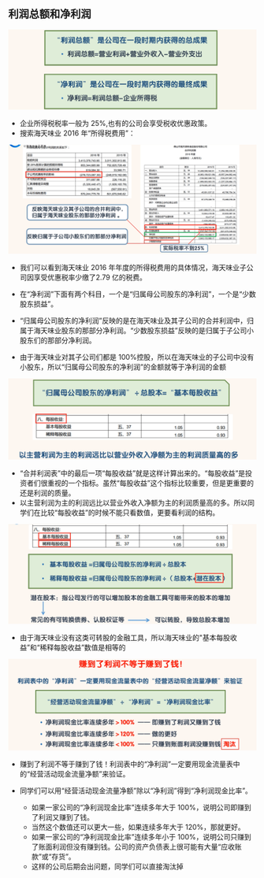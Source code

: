 ## 利润总额和净利润

![image-20220505201230872](images/image-20220505201230872.png)

- 企业所得税税率一般为 25%,也有的公司会享受税收优惠政策。
- 搜索海天味业 2016 年“所得税费用”：

![image-20220505201331882](images/image-20220505201331882.png)

- 我们可以看到海天味业 2016 年年度的所得税费用的具体情况，海天味业子公司因享受优惠税率少缴了2.79 亿的税费。

- 在“净利润”下面有两个科目，一个是“归属母公司股东的净利润”，一个是“少数股东损益”。
- “归属母公司股东的净利润”反映的是在海天味业及其子公司的合并利润中，归属于海天味业股东的那部分净利润。“少数股东损益”反映的是归属于子公司小股东们的那部分净利润。
- 由于海天味业对其子公司们都是 100%控股，所以在海天味业的子公司中没有小股东，所以“归属母公司股东的净利润”的金额就等于净利润的金额

![image-20220505201505004](images/image-20220505201505004.png)

- “合并利润表”中的最后一项“每股收益”就是这样计算出来的。“每股收益”是投资者们很重视的一个指标。虽然“每股收益”这个指标比较重要，但是更重要的还是利润的质量。
- 以主营利润为主的利润远比以营业外收入净额为主的利润质量高的多。所以同学们在比较“每股收益”的时候不能只看数值，更要看利润的结构。

![image-20220505201543534](images/image-20220505201543534.png)

- 由于海天味业没有这类可转股的金融工具，所以海天味业的"基本每股收益”和“稀释每股收益”数值是相等的

![image-20220505201834233](images/image-20220505201834233.png)

- 赚到了利润不等于赚到了钱！利润表中的“净利润”一定要用现金流量表中的“经营活动现金流量净额”来验证。

- 同学们可以用“经营活动现金流量净额”除以“净利润”得到“净利润现金比率”。
  - 如果一家公司的“净利润现金比率”连续多年大于 100%，说明公司即赚到了利润又赚到了钱。
  - 当然这个数值还可以更大一些，如果连续多年大于 120%，那就更好。
  - 如果一家公司的“净利润现金比率”连续多年小于 100%，说明公司只赚到了账面利润但没有赚到钱。公司的资产负债表上很可能有大量“应收账款”或“存货”。
  - 这样的公司后期会出问题，同学们可以直接淘汰掉